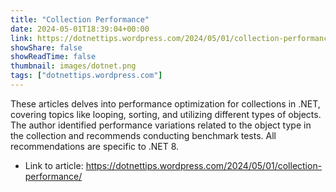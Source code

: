 ```yaml
---
title: "Collection Performance"
date: 2024-05-01T18:39:04+00:00
link: https://dotnettips.wordpress.com/2024/05/01/collection-performance/
showShare: false
showReadTime: false
thumbnail: images/dotnet.png
tags: ["dotnettips.wordpress.com"]
---
```

These articles delves into performance optimization for collections in .NET, covering topics like looping, sorting, and utilizing different types of objects. The author identified performance variations related to the object type in the collection and recommends conducting benchmark tests. All recommendations are specific to .NET 8.

- Link to article: https://dotnettips.wordpress.com/2024/05/01/collection-performance/